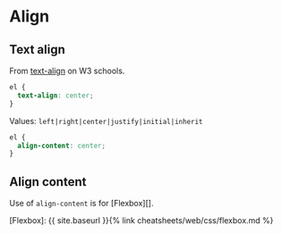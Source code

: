 # Align


## Text align

From [text-align](https://www.w3schools.com/cssref/pr_text_text-align.ASP) on W3 schools.

```css
el {
  text-align: center;
}
```

Values: `left|right|center|justify|initial|inherit`

```css
el {
  align-content: center;
}
```


## Align content

Use of `align-content` is for [Flexbox][].

[Flexbox]: {{ site.baseurl }}{% link cheatsheets/web/css/flexbox.md %}
